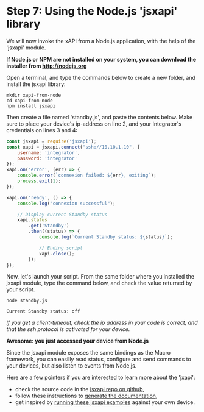# Step 7: Using the Node.js 'jsxapi' library

We will now invoke the xAPI from a Node.js application, with the help of the 'jsxapi' module.


**If Node.js or NPM are not installed on your system, you can download the installer from http://nodejs.org**

Open a terminal, and type the commands below to create a new folder, and install the jsxapi library:

```shell
mkdir xapi-from-node
cd xapi-from-node
npm install jsxapi
``` 

Then create a file named 'standby.js', and paste the contents below.
Make sure to place your device's ip-address on line 2, and your Integrator's credentials on lines 3 and 4:

```javascript
const jsxapi = require('jsxapi');
const xapi = jsxapi.connect("ssh://10.10.1.10", {
    username: 'integrator',
    password: 'integrator'
});
xapi.on('error', (err) => {
    console.error(`connexion failed: ${err}, exiting`);
    process.exit(1);
});

xapi.on('ready', () => {
    console.log("connexion successful");

    // Display current Standby status
    xapi.status
        .get('Standby')
        .then((status) => {
            console.log(`Current Standby status: ${status}`);

            // Ending script
            xapi.close();
        });
});
```

Now, let's launch your script. 
From the same folder where you installed the jsxapi module, type the command below, and check the value returned by your script.

```shell
node standby.js

Current Standby status: off
```

_If you get a client-timeout, check the ip address in your code is correct, and that the ssh protocol is activated for your device._

**Awesome: you just accessed your device from Node.js**


Since the jsxapi module exposes the same bindings as the Macro framework, you can easilly read status, configure and send commands to your devices, but also listen to events from Node.js.

Here are a few pointers if you are interested to learn more about the 'jxapi':
- check the source code in the [jsxapi repo on github](https://github.com/cisco-ce/jsxapi),
- follow these instructions to [generate the documentation](https://github.com/cisco-ce/jsxapi#documentation),
- get inspired by [running these jsxapi examples](https://github.com/ObjectIsAdvantag/xapi-samples/tree/master/jsxapi) against your own device.

